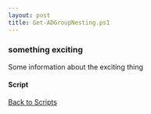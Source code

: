 ```yaml
---
layout: post
title: Get-ADGroupNesting.ps1
---
```


### something exciting

Some information about the exciting thing

#### Script

<script async src="https://gist-it.appspot.com/github.com/BanterBoy/scripts-blog/blob/master/PowerShell/scripts/activeDirectory/Get-ADGroupNesting.ps1" crossorigin="anonymous"></script>

<a href="/menu/_pages/scripts.html">Back to Scripts</a>
